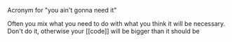 Acronym for "you ain't gonna need it"

Often you mix what you need to do with what you think it will be necessary. Don't do it, otherwise your [[code]] will be bigger than it should be
